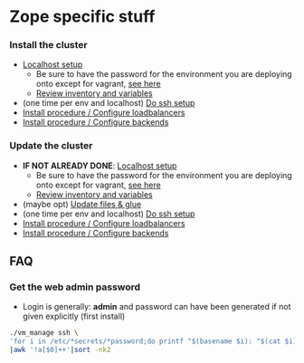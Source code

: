# Zope specific stuff

### <a name="install_cluster"/>Install the cluster
- [Localhost setup](./deploy.md#prepare)
    - Be sure to have the password for the environment you are deploying onto except for vagrant, [see here](./deploy.md#setupvault)
    - [Review inventory and variables](./deploy.md#managevault)
- (one time per env and localhost) [Do ssh setup](deploy.md#sshdeploysetup)
- [Install procedure / Configure loadbalancers](./deploy.md#install_haproxy)
- [Install procedure / Configure backends](./deploy.md#install_app)

### <a name="update_cluster"/>Update the cluster
- **IF NOT ALREADY DONE**: [Localhost setup](./deploy.md#prepare)
    - Be sure to have the password for the environment you are deploying onto except for vagrant, [see here](./deploy.md#setupvault)
    - [Review inventory and variables](./deploy.md#managevault)
- (maybe opt) [Update files & glue](deploy.md#code_sync)
- (one time per env and localhost) [Do ssh setup](deploy.md#sshdeploysetup)
- [Install procedure / Configure loadbalancers](./deploy.md#install_haproxy)
- [Install procedure / Configure backends](./deploy.md#install_app)

## FAQ
### <a name="password"/>Get the web admin password
- Login is generally: **admin** and password can have been generated if not given explicitly (first install)
```sh
./vm_manage ssh \
'for i in /etc/*secrets/*password;do printf "$(basename $i): "$(cat $i)\\n;done'\
|awk '!a[$0]++'|sort -nk2
```
